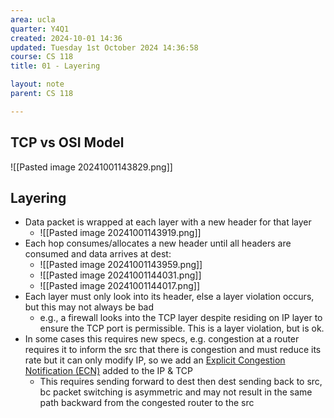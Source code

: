 ```yaml
---
area: ucla
quarter: Y4Q1
created: 2024-10-01 14:36
updated: Tuesday 1st October 2024 14:36:58
course: CS 118
title: 01 - Layering

layout: note
parent: CS 118

---
```


## TCP vs OSI Model

![[Pasted image 20241001143829.png]]

## Layering

- Data packet is wrapped at each layer with a new header for that layer
  - ![[Pasted image 20241001143919.png]]
- Each hop consumes/allocates a new header until all headers are consumed and data arrives at dest:
  - ![[Pasted image 20241001143959.png]]
  - ![[Pasted image 20241001144031.png]]
  - ![[Pasted image 20241001144017.png]]
- Each layer must only look into its header, else a layer violation occurs, but this may not always be bad
  - e.g., a firewall looks into the TCP layer despite residing on IP layer to ensure the TCP port is permissible. This is a layer violation, but is ok.
- In some cases this requires new specs, e.g. congestion at a router requires it to inform the src that there is congestion and must reduce its rate but it can only modify IP, so we add an [Explicit Congestion Notification (ECN)](https://en.wikipedia.org/wiki/Explicit_Congestion_Notification) added to the IP & TCP
  - This requires sending forward to dest then dest sending back to src, bc packet switching is asymmetric and may not result in the same path backward from the congested router to the src
